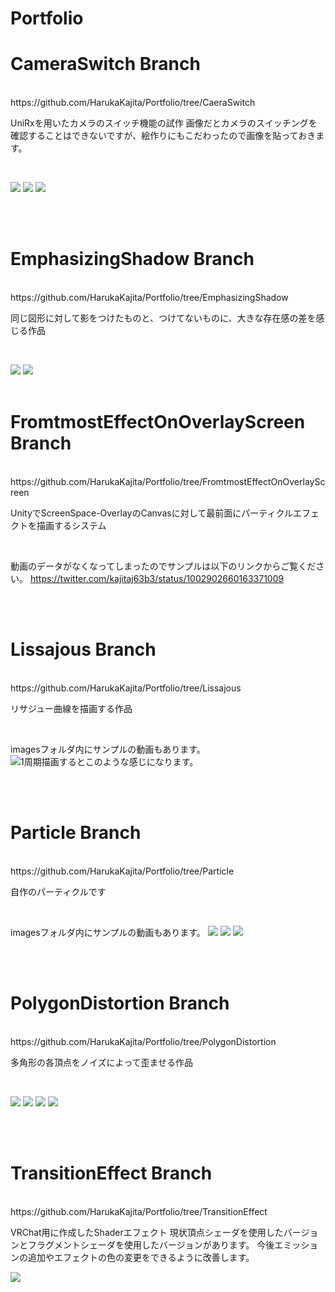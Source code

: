# Portfolio

# CameraSwitch Branch
<br>
https://github.com/HarukaKajita/Portfolio/tree/CaeraSwitch

UniRxを用いたカメラのスイッチ機能の試作
画像だとカメラのスイッチングを確認することはできないですが、絵作りにもこだわったので画像を貼っておきます。

<br>

![](https://github.com/HarukaKajita/Portfolio/blob/CameraSwitch/images/image1.png)
![](https://github.com/HarukaKajita/Portfolio/blob/CameraSwitch/images/image2.png)
![](https://github.com/HarukaKajita/Portfolio/blob/CameraSwitch/images/image3.png)

<br>
<br>

# EmphasizingShadow Branch

<br>
https://github.com/HarukaKajita/Portfolio/tree/EmphasizingShadow

同じ図形に対して影をつけたものと、つけてないものに、大きな存在感の差を感じる作品

<br>

![](https://github.com/HarukaKajita/Portfolio/blob/EmphasizingShadow/images/shadow-red-10.png)
![](https://github.com/HarukaKajita/Portfolio/blob/EmphasizingShadow/images/10.png)
<br>
<br>

# FromtmostEffectOnOverlayScreen Branch

<br>
https://github.com/HarukaKajita/Portfolio/tree/FromtmostEffectOnOverlayScreen

UnityでScreenSpace-OverlayのCanvasに対して最前面にパーティクルエフェクトを描画するシステム

<br>

動画のデータがなくなってしまったのでサンプルは以下のリンクからご覧ください。
https://twitter.com/kajitaj63b3/status/1002902660163371009

<br>
<br>

# Lissajous Branch

<br>
https://github.com/HarukaKajita/Portfolio/tree/Lissajous

リサジュー曲線を描画する作品

<br>

imagesフォルダ内にサンプルの動画もあります。
![1周期描画するとこのような感じになります。](https://github.com/HarukaKajita/Portfolio/blob/Lissajous/images/image1.png)

<br>
<br>

# Particle Branch<br>

<br>
https://github.com/HarukaKajita/Portfolio/tree/Particle

自作のパーティクルです

<br>

imagesフォルダ内にサンプルの動画もあります。
![](https://github.com/HarukaKajita/Portfolio/blob/Particle/image1.png)
![](https://github.com/HarukaKajita/Portfolio/blob/Particle/image2.png)
![](https://github.com/HarukaKajita/Portfolio/blob/Particle/image3.png)

<br>
<br>

# PolygonDistortion Branch

<br>
https://github.com/HarukaKajita/Portfolio/tree/PolygonDistortion

多角形の各頂点をノイズによって歪ませる作品

<br>


![](https://github.com/HarukaKajita/Portfolio/blob/PolygonDistortion/images/image1.png)
![](https://github.com/HarukaKajita/Portfolio/blob/PolygonDistortion/images/image2.png)
![](https://github.com/HarukaKajita/Portfolio/blob/PolygonDistortion/images/image4.png)
![](https://github.com/HarukaKajita/Portfolio/blob/PolygonDistortion/images/image5.png)

<br>
<br>

# TransitionEffect Branch

<br>
https://github.com/HarukaKajita/Portfolio/tree/TransitionEffect

VRChat用に作成したShaderエフェクト
現状頂点シェーダを使用したバージョンとフラグメントシェーダを使用したバージョンがあります。
今後エミッションの追加やエフェクトの色の変更をできるように改善します。
<br>


![](https://github.com/HarukaKajita/Portfolio/blob/TransitionEffect/Images/CompareTransitionEffect.gif)

<br>
<br>

